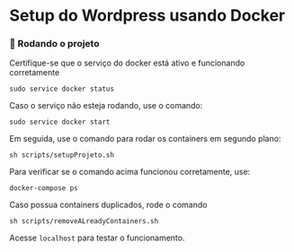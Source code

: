 # Setup do Wordpress usando Docker


### 🎲 Rodando o projeto


Certifique-se que o serviço do docker está ativo e funcionando corretamente
```
sudo service docker status
```

Caso o serviço não esteja rodando, use o comando:
```
sudo service docker start
```

Em seguida, use o comando para rodar os containers em segundo plano:
```
sh scripts/setupProjeto.sh
```

Para verificar se o comando acima funcionou corretamente, use:
```
docker-compose ps
```

Caso possua containers duplicados, rode o comando
```
sh scripts/removeALreadyContainers.sh
```

Acesse `localhost` para testar o funcionamento.
